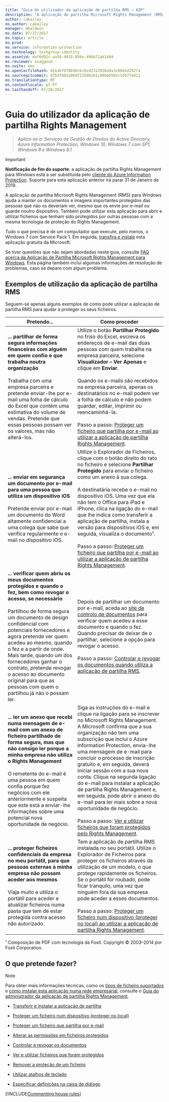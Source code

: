 ```yaml
---
title: "Guia do utilizador da aplicação de partilha RMS – AIP"
description: "A aplicação de partilha Microsoft Rights Management (RMS) para Windows ajuda a manter os documentos e imagens importantes protegidos das pessoas que não os deveriam ver, mesmo que os envie por e-mail ou guarde noutro dispositivo."
author: cabailey
ms.author: cabailey
manager: mbaldwin
ms.date: 07/27/2017
ms.topic: article
ms.prod: 
ms.service: information-protection
ms.technology: techgroup-identity
ms.assetid: eaf6d02c-aa36-4915-856e-49bb71ab1484
ms.reviewer: esaggese
ms.suite: ems
ms.openlocfilehash: 02eab7970b98cbc0ed27a3928a9a3c68ebd2927a
ms.sourcegitcommit: d7bdf865a06df2150b261c98b66503c1db7fed11
ms.translationtype: MT
ms.contentlocale: pt-PT
ms.lasthandoff: 07/28/2017
---
```

# <a name="rights-management-sharing-application-user-guide"></a>Guia do utilizador da aplicação de partilha Rights Management

>*Aplica-se a: Serviços de Gestão de Direitos do Active Directory, Azure Information Protection, Windows 10, Windows 7 com SP1, Windows 8 e Windows 8.1*

> [!IMPORTANT]
> **Notificação de fim do suporte**: a aplicação de partilha Rights Management para Windows está a ser substituída pelo [cliente do Azure Information Protection](aip-client.md). Suporte para esta aplicação anterior irá parar 31 de Janeiro de 2019. 

A aplicação de partilha Microsoft Rights Management (RMS) para Windows ajuda a manter os documentos e imagens importantes protegidos das pessoas que não os deveriam ver, mesmo que os envie por e-mail ou guarde noutro dispositivo. Também pode utilizar esta aplicação para abrir e utilizar ficheiros que tenham sido protegidos por outras pessoas com a mesma tecnologia de proteção do Rights Management.

Tudo o que precisa é de um computador que execute, pelo menos, o Windows 7 com Service Pack 1. Em seguida, [transfira e instale](http://go.microsoft.com/fwlink/?LinkId=303970) esta aplicação gratuita da Microsoft.

Se tiver questões que não sejam abordadas neste guia, consulte [FAQ acerca da Aplicação de Partilha Microsoft Rights Management para Windows](http://go.microsoft.com/fwlink/?LinkId=303971). Esta página também inclui algumas informações de resolução de problemas, caso se depare com algum problema.

## <a name="examples-for-using-the-rms-sharing-application"></a>Exemplos de utilização da aplicação de partilha RMS
Seguem-se apenas alguns exemplos de como pode utilizar a aplicação de partilha RMS para ajudar a proteger os seus ficheiros.

|Pretendo...|Como proceder|
|----------------|------------------|
|**... partilhar de forma segura informações financeiras com alguém em quem confio e que trabalha noutra organização**<br /><br />Trabalha com uma empresa parceira e pretende enviar-lhe por e-mail uma folha de cálculo do Excel que contém uma estimativa do volume de vendas. Pretende que essas pessoas possam ver os valores, mas não alterá-los.|Utilize o botão **Partilhar Protegido** no friso do Excel, escreva os endereços de e-mail das duas pessoas com quem trabalha na empresa parceira, selecione **Visualizador – Ver Apenas** e clique em **Enviar**.<br /><br />Quando os e-mails são recebidos na empresa parceira, apenas os destinatários no e-mail podem ver a folha de cálculo e não podem guardar, editar, imprimir ou reencaminhá-la.<br /><br />Passo a passo: [Proteger um ficheiro que partilha por e-mail ao utilizar a aplicação de partilha Rights Management](sharing-app-protect-by-email.md).|
|**... enviar em segurança um documento por e-mail para uma pessoa que utiliza um dispositivo iOS**<br /><br />Pretende enviar por e-mail um documento do Word altamente confidencial a uma colega que sabe que verifica regularmente o e-mail no dispositivo iOS.|Utilize o Explorador de Ficheiros, clique com o botão direito do rato no ficheiro e selecione **Partilhar Protegido** para enviar o ficheiro como um anexo à sua colega.<br /><br />A destinatária recebe o e-mail no dispositivo iOS. Uma vez que ela não tem o Office para iPad e iPhone, clica na ligação do e-mail que lhe indica como transferir a aplicação de partilha, instala a versão para dispositivos iOS e, em seguida, visualiza o documento¹.<br /><br />Passo a passo: [Proteger um ficheiro que partilha por e-mail ao utilizar a aplicação de partilha Rights Management](sharing-app-protect-by-email.md).|
|**... verificar quem abriu os meus documentos protegidos e quando o fez, bem como revogar o acesso, se necessário**<br /><br />Partilhou de forma segura um documento de design confidencial com potenciais fornecedores e agora pretende ver quem acedeu ao mesmo, quando o fez e a partir de onde. Mais tarde, quando um dos fornecedores ganhar o contrato, pretende revogar o acesso ao documento original para que as pessoas com quem o partilhou já não o possam ler.|Depois de partilhar um documento por e-mail, aceda ao [site de controlo de documentos](http://go.microsoft.com/fwlink/?LinkId=529562) para verificar quem acedeu a esse documento e quando o fez. Quando precisar de deixar de o partilhar, selecione a opção para revogar o acesso.<br /><br />Passo a passo: [Controlar e revogar os documentos quando utiliza a aplicação de partilha RMS](sharing-app-track-revoke.md).|
|**... ler um anexo que recebi numa mensagem de e-mail com um anexo de ficheiro partilhado de forma segura, mas que não consigo ler porque a minha empresa não utiliza o Rights Management**<br /><br />O remetente do e-mail é uma pessoa em quem confia porque fez negócios com ele anteriormente e suspeita que este está a enviar-lhe informações sobre uma potencial nova oportunidade de negócio.|Siga as instruções do e-mail e clique na ligação para se inscrever no Microsoft Rights Management. A Microsoft confirma que a sua organização não tem uma subscrição que inclui o Azure Information Protection, envia-lhe uma mensagem de e-mail para concluir o processo de inscrição gratuito e, em seguida, deverá iniciar sessão com a sua nova conta. Clique na segunda ligação do e-mail para instalar a aplicação de partilha Rights Management e, em seguida, pode abrir o anexo do e-mail para ler mais sobre a nova oportunidade de negócio.<br /><br />Passo a passo: [Ver e utilizar ficheiros que foram protegidos pelo Rights Management](sharing-app-view-use-files.md).|
|**... proteger ficheiros confidenciais da empresa no meu portátil, para que pessoas externas à minha empresa não possam aceder aos mesmos**<br /><br />Viaja muito e utiliza o portátil para aceder e atualizar ficheiros numa pasta que tem de estar protegida contra acesso não autorizado.|Tem a aplicação de partilha RMS instalada no seu portátil. Utilize o Explorador de Ficheiros para proteger os ficheiros através da utilização de um modelo, o que protege rapidamente os ficheiros. Se o portátil for roubado, pode ficar tranquilo, uma vez que ninguém fora da sua empresa pode aceder a esses documentos.<br /><br />Passo a passo: [Proteger um ficheiro num dispositivo &#40;proteger no local&#41; ao utilizar a aplicação de partilha Rights Management](sharing-app-protect-in-place.md).|
¹ Composição de PDF com tecnologia da Foxit. Copyright © 2003–2014 por Foxit Corporation.

## <a name="what-do-you-want-to-do"></a>O que pretende fazer?
> [!NOTE]
> Para obter mais informações técnicas, como os [tipos de ficheiro suportados](sharing-app-admin-guide-technical.md#supported-file-types-and-file-name-extensions) e [como instalar esta aplicação numa rede empresarial](sharing-app-admin-guide.md#automatic-deployment-for-the-microsoft-rights-management-sharing-application), consulte o [Guia do administrador da aplicação de partilha Rights Management](sharing-app-admin-guide.md).

- [Transferir e instalar a aplicação de partilha](install-sharing-app.md)

- [Proteger um ficheiro num dispositivo (proteger no local)](sharing-app-protect-in-place.md)

- [Proteger um ficheiro que partilha por e-mail](sharing-app-protect-by-email.md)

- [Alterar as permissões em ficheiros protegidos](sharing-app-reprotect-files.md)

- [Controlar e revogar os documentos](sharing-app-track-revoke.md)

- [Ver e utilizar ficheiros que foram protegidos](sharing-app-view-use-files.md)

- [Remover a proteção de um ficheiro](sharing-app-remove-protection.md)

- [Utilizar atalhos de teclado](sharing-app-keyboard-shortcuts.md)

- [Especificar definições na caixa de diálogo](sharing-app-dialog-box.md)

[!INCLUDE[Commenting house rules](../includes/houserules.md)]


